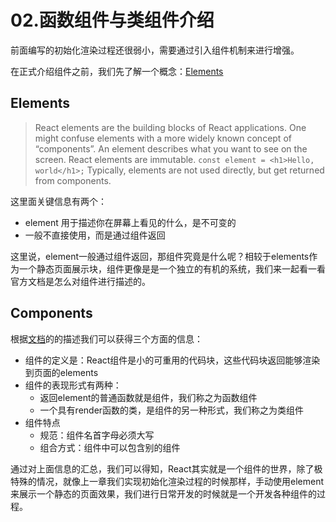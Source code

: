 # 02.函数组件与类组件介绍
前面编写的初始化渲染过程还很弱小，需要通过引入组件机制来进行增强。

在正式介绍组件之前，我们先了解一个概念：[Elements](https://reactjs.org/docs/glossary.html#elements)
## Elements
> React elements are the building blocks of React applications. One might confuse elements with a more widely known concept of “components”. An element describes what you want to see on the screen. React elements are immutable.
`const element = <h1>Hello, world</h1>;`
Typically, elements are not used directly, but get returned from components.

这里面关键信息有两个：
- element 用于描述你在屏幕上看见的什么，是不可变的
- 一般不直接使用，而是通过组件返回

这里说，element一般通过组件返回，那组件究竟是什么呢？相较于elements作为一个静态页面展示块，组件更像是是一个独立的有机的系统，我们来一起看一看官方文档是怎么对组件进行描述的。

## Components
根据[文档](https://reactjs.org/docs/glossary.html#Components)的的描述我们可以获得三个方面的信息：
- 组件的定义是：React组件是小的可重用的代码块，这些代码块返回能够渲染到页面的elements
- 组件的表现形式有两种：
    - 返回element的普通函数就是组件，我们称之为函数组件
    - 一个具有render函数的类，是组件的另一种形式，我们称之为类组件
- 组件特点
    - 规范：组件名首字母必须大写
    - 组合方式：组件中可以包含别的组件

通过对上面信息的汇总，我们可以得知，React其实就是一个组件的世界，除了极特殊的情况，就像上一章我们实现初始化渲染过程的时候那样，手动使用element来展示一个静态的页面效果，我们进行日常开发的时候就是一个开发各种组件的过程。
